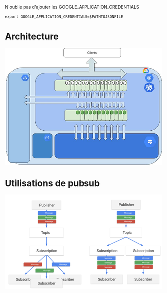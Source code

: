 N'oublie pas d'ajouter les GOOGLE_APPLICATION_CREDENTIALS

```
export GOOGLE_APPLICATION_CREDENTIALS=$PATHTOJSONFILE
```

# Architecture
![alt text](./assets/containmentCloud.jpg)
# Utilisations de pubsub
![alt text](./assets/2rJJV.png)
